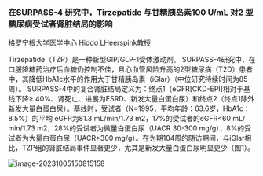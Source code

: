 ### 在SURPASS-4 研究中，Tirzepatide 与甘精胰岛素100 U/mL 对2 型糖尿病受试者肾脏结局的影响

格罗宁根大学医学中心 Hiddo LHeerspink教授



 Tirzepatide（TZP）是一种新型GIP/GLP-1受体激动剂。
SURPASS-4研究中，在口服降糖药治疗后血糖仍控制不佳，且心血管风险升高的2型糖尿病（T2D）患者中，其降低HbA1c水平的作用大于甘精胰岛素（iGlar）（中位研究持续时间为85周）。
SURPASS-4中的复合肾脏结局定义为：终点1（eGFR[CKD-EPI]相对于基线下降≥ 40%、肾死亡、进展为ESRD、新发大量白蛋白尿）和终点2（终点1除外新发大量白蛋白尿）。基线时，受试者（N=1995，平均年龄：63.6岁，HbA1c：8.5%）的平均 eGFR为81.3 mL/min/1.73 m2，17%的受试者的eGFR<60 mL/ min/1.73 m2，28%的受试者为微量白蛋白尿（UACR 30-300 mg/g），8%的受试者为大量白蛋白尿（UACR>300 mg/g）。在为期104周的随访期间，与iGlar相比，TZP组的肾脏结局事件显著更少，尤其是新发大量白蛋白尿明显更少（图1）。



![image-20231005150815158](https://p.ipic.vip/dcu9gb.png)